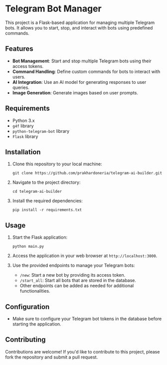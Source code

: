 # Telegram Bot Manager

This project is a Flask-based application for managing multiple Telegram bots. It allows you to start, stop, and interact with bots using predefined commands.

## Features

- **Bot Management**: Start and stop multiple Telegram bots using their access tokens.
- **Command Handling**: Define custom commands for bots to interact with users.
- **AI Integration**: Use an AI model for generating responses to user queries.
- **Image Generation**: Generate images based on user prompts.

## Requirements

- Python 3.x
- `g4f` library
- `python-telegram-bot` library
- `Flask` library

## Installation

1. Clone this repository to your local machine:

   ```
   git clone https://github.com/prakhardoneria/telegram-ai-builder.git
   ```

2. Navigate to the project directory:

   ```
   cd telegram-ai-builder
   ```

3. Install the required dependencies:

   ```
   pip install -r requirements.txt
   ```

## Usage

1. Start the Flask application:

   ```
   python main.py
   ```

2. Access the application in your web browser at `http://localhost:3000`.

3. Use the provided endpoints to manage your Telegram bots:

   - `/new`: Start a new bot by providing its access token.
   - `/start_all`: Start all bots that are stored in the database.
   - Other endpoints can be added as needed for additional functionalities.

## Configuration

- Make sure to configure your Telegram bot tokens in the database before starting the application.

## Contributing

Contributions are welcome! If you'd like to contribute to this project, please fork the repository and submit a pull request.

